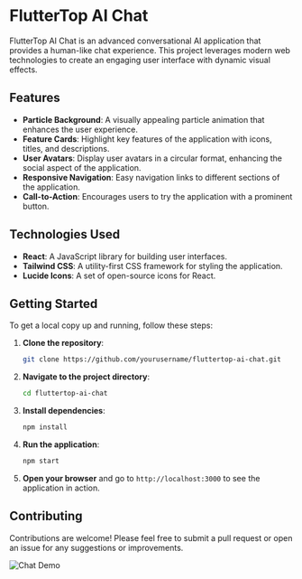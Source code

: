 # FlutterTop AI Chat

FlutterTop AI Chat is an advanced conversational AI application that provides a human-like chat experience. This project leverages modern web technologies to create an engaging user interface with dynamic visual effects.

## Features

- **Particle Background**: A visually appealing particle animation that enhances the user experience.
- **Feature Cards**: Highlight key features of the application with icons, titles, and descriptions.
- **User Avatars**: Display user avatars in a circular format, enhancing the social aspect of the application.
- **Responsive Navigation**: Easy navigation links to different sections of the application.
- **Call-to-Action**: Encourages users to try the application with a prominent button.

## Technologies Used

- **React**: A JavaScript library for building user interfaces.
- **Tailwind CSS**: A utility-first CSS framework for styling the application.
- **Lucide Icons**: A set of open-source icons for React.

## Getting Started

To get a local copy up and running, follow these steps:

1. **Clone the repository**:
   ```bash
   git clone https://github.com/yourusername/fluttertop-ai-chat.git
   ```

2. **Navigate to the project directory**:
   ```bash
   cd fluttertop-ai-chat
   ```

3. **Install dependencies**:
   ```bash
   npm install
   ```

4. **Run the application**:
   ```bash
   npm start
   ```

5. **Open your browser** and go to `http://localhost:3000` to see the application in action.

## Contributing

Contributions are welcome! Please feel free to submit a pull request or open an issue for any suggestions or improvements.


![Chat Demo](https://raw.githubusercontent.com/Maverick7t/agent/main/fluttertop-ai-chat/animation.gif)




